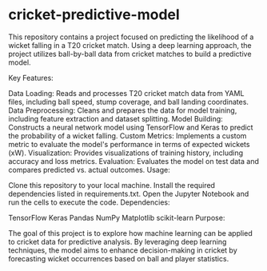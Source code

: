 # cricket-predictive-model
This repository contains a project focused on predicting the likelihood of a wicket falling in a T20 cricket match. Using a deep learning approach, the project utilizes ball-by-ball data from cricket matches to build a predictive model.

Key Features:

Data Loading: Reads and processes T20 cricket match data from YAML files, including ball speed, stump coverage, and ball landing coordinates.
Data Preprocessing: Cleans and prepares the data for model training, including feature extraction and dataset splitting.
Model Building: Constructs a neural network model using TensorFlow and Keras to predict the probability of a wicket falling.
Custom Metrics: Implements a custom metric to evaluate the model's performance in terms of expected wickets (xW).
Visualization: Provides visualizations of training history, including accuracy and loss metrics.
Evaluation: Evaluates the model on test data and compares predicted vs. actual outcomes.
Usage:

Clone this repository to your local machine.
Install the required dependencies listed in requirements.txt.
Open the Jupyter Notebook and run the cells to execute the code.
Dependencies:

TensorFlow
Keras
Pandas
NumPy
Matplotlib
scikit-learn
Purpose:

The goal of this project is to explore how machine learning can be applied to cricket data for predictive analysis. By leveraging deep learning techniques, the model aims to enhance decision-making in cricket by forecasting wicket occurrences based on ball and player statistics.

